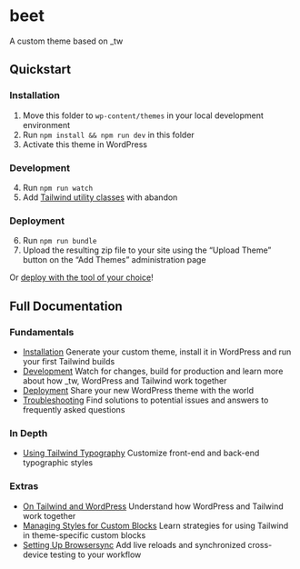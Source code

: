 beet
====

A custom theme based on \_tw

## Quickstart

### Installation

1. Move this folder to `wp-content/themes` in your local development environment
2. Run `npm install && npm run dev` in this folder
3. Activate this theme in WordPress

### Development

4. Run `npm run watch`
5. Add [Tailwind utility classes](https://tailwindcss.com/docs/utility-first) with abandon

### Deployment

6. Run `npm run bundle`
7. Upload the resulting zip file to your site using the “Upload Theme” button on the “Add Themes” administration page

Or [deploy with the tool of your choice](https://underscoretw.com/docs/deployment/#h-other-deployment-options)!

## Full Documentation

### Fundamentals

* [Installation](https://underscoretw.com/docs/installation/)
 Generate your custom theme, install it in WordPress and run your first Tailwind builds
* [Development](https://underscoretw.com/docs/development/)
 Watch for changes, build for production and learn more about how _tw, WordPress and Tailwind work together
* [Deployment](https://underscoretw.com/docs/deployment/)
 Share your new WordPress theme with the world
* [Troubleshooting](https://underscoretw.com/docs/troubleshooting/)
 Find solutions to potential issues and answers to frequently asked questions

### In Depth

* [Using Tailwind Typography](https://underscoretw.com/docs/tailwind-typography/)
 Customize front-end and back-end typographic styles

### Extras

* [On Tailwind and WordPress](https://underscoretw.com/docs/wordpress-tailwind/)
 Understand how WordPress and Tailwind work together
* [Managing Styles for Custom Blocks](https://underscoretw.com/docs/custom-blocks/)
 Learn strategies for using Tailwind in theme-specific custom blocks
* [Setting Up Browsersync](https://underscoretw.com/docs/browsersync/)
 Add live reloads and synchronized cross-device testing to your workflow
